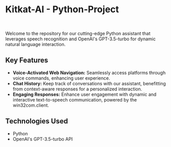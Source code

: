 # Kitkat-AI - Python-Project
<br>

Welcome to the repository for our cutting-edge Python assistant that leverages speech recognition and OpenAI's GPT-3.5-turbo for dynamic natural language interaction.

## Key Features

- **Voice-Activated Web Navigation:** Seamlessly access platforms through voice commands, enhancing user experience.
- **Chat History:** Keep track of conversations with our assistant, benefitting from context-aware responses for a personalized interaction.
- **Engaging Responses:** Enhance user engagement with dynamic and interactive text-to-speech communication, powered by the win32com.client.

## Technologies Used

- Python
- OpenAI's GPT-3.5-turbo API
